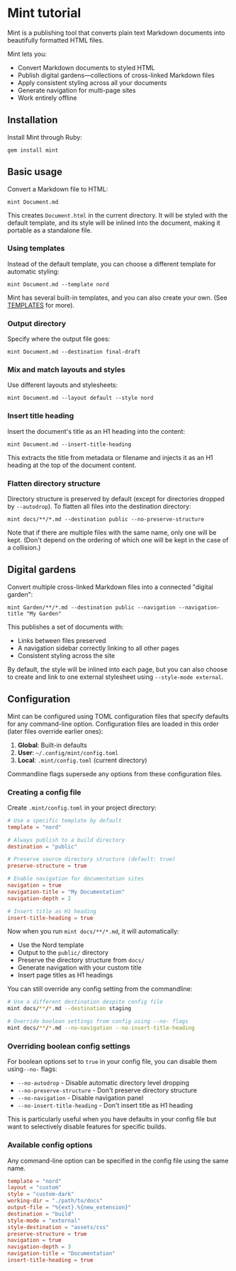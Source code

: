 # Mint tutorial

Mint is a publishing tool that converts plain text Markdown documents into beautifully formatted HTML files.

Mint lets you:

- Convert Markdown documents to styled HTML
- Publish digital gardens—collections of cross-linked Markdown files
- Apply consistent styling across all your documents
- Generate navigation for multi-page sites
- Work entirely offline

## Installation

Install Mint through Ruby:

    gem install mint

## Basic usage

Convert a Markdown file to HTML:

    mint Document.md

This creates `Document.html` in the current directory. It will be styled
with the default template, and its style will be inlined into the document,
making it portable as a standalone file.

### Using templates

Instead of the default template, you can choose a different template for automatic styling:

    mint Document.md --template nord

Mint has several built-in templates, and you can also create your own. (See
[TEMPLATES](./TEMPLATES.md) for more).

### Output directory

Specify where the output file goes:

    mint Document.md --destination final-draft

### Mix and match layouts and styles

Use different layouts and stylesheets:

    mint Document.md --layout default --style nord

### Insert title heading

Insert the document's title as an H1 heading into the content:

    mint Document.md --insert-title-heading

This extracts the title from metadata or filename and injects it as an H1 heading at the top of the document content.

### Flatten directory structure

Directory structure is preserved by default (except for directories dropped by
`--autodrop`). To flatten all files into the destination directory:

    mint docs/**/*.md --destination public --no-preserve-structure

Note that if there are multiple files with the same name, only one will be kept.
(Don't depend on the ordering of which one will be kept in the case of a collision.)

## Digital gardens

Convert multiple cross-linked Markdown files into a connected "digital garden":

    mint Garden/**/*.md --destination public --navigation --navigation-title "My Garden"

This publishes a set of documents with:

- Links between files preserved  
- A navigation sidebar correctly linking to all other pages
- Consistent styling across the site

By default, the style will be inlined into each page, but you can also choose
to create and link to one external stylesheet using `--style-mode external`.

## Configuration

Mint can be configured using TOML configuration files that specify defaults for any command-line option. Configuration files are loaded in this order (later files override earlier ones):

1. **Global**: Built-in defaults
2. **User**: `~/.config/mint/config.toml`  
3. **Local**: `.mint/config.toml` (current directory)

Commandline flags supersede any options from these configuration files.

### Creating a config file

Create `.mint/config.toml` in your project directory:

```toml
# Use a specific template by default
template = "nord"

# Always publish to a build directory
destination = "public"

# Preserve source directory structure (default: true)
preserve-structure = true

# Enable navigation for documentation sites
navigation = true
navigation-title = "My Documentation"
navigation-depth = 2

# Insert title as H1 heading
insert-title-heading = true
```

Now when you run `mint docs/**/*.md`, it will automatically:

- Use the Nord template
- Output to the `public/` directory  
- Preserve the directory structure from `docs/`
- Generate navigation with your custom title
- Insert page titles as H1 headings

You can still override any config setting from the commandline:

```bash
# Use a different destination despite config file
mint docs/**/*.md --destination staging

# Override boolean settings from config using --no- flags
mint docs/**/*.md --no-navigation --no-insert-title-heading
```

### Overriding boolean config settings

For boolean options set to `true` in your config file, you can disable them using`--no-` flags:

- `--no-autodrop` - Disable automatic directory level dropping
- `--no-preserve-structure` - Don't preserve directory structure
- `--no-navigation` - Disable navigation panel  
- `--no-insert-title-heading` - Don't insert title as H1 heading

This is particularly useful when you have defaults in your config file but want to selectively
disable features for specific builds.

### Available config options

Any command-line option can be specified in the config file using the same name.

```toml
template = "nord"
layout = "custom"
style = "custom-dark"  
working-dir = "./path/to/docs"
output-file = "%{ext}.%{new_extension}"
destination = "build"
style-mode = "external"
style-destination = "assets/css"
preserve-structure = true
navigation = true
navigation-depth = 3
navigation-title = "Documentation"
insert-title-heading = true
```
